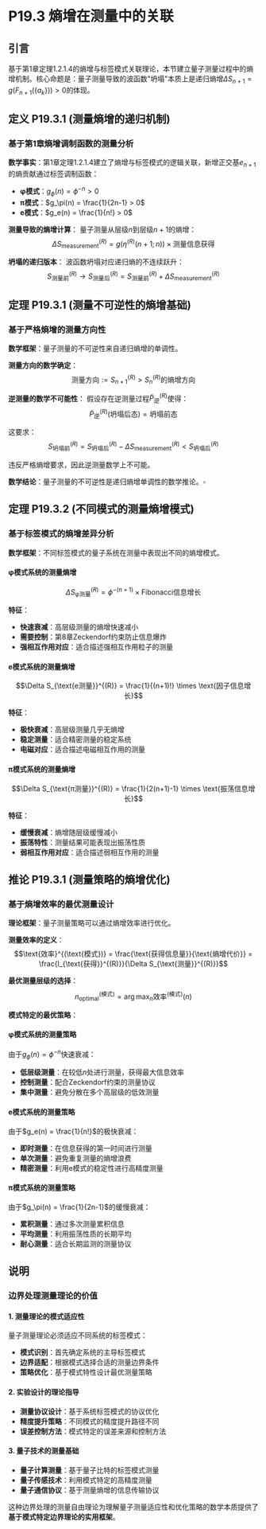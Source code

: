 # P19.3 熵增在测量中的关联

## 引言

基于第1章定理1.2.1.4的熵增与标签模式关联理论，本节建立量子测量过程中的熵增机制。核心命题是：量子测量导致的波函数"坍塌"本质上是递归熵增$\Delta S_{n+1} = g(F_{n+1}(\{a_k\})) > 0$的体现。

## 定义 P19.3.1 (测量熵增的递归机制)

### 基于第1章熵增调制函数的测量分析

**数学事实**：第1章定理1.2.1.4建立了熵增与标签模式的逻辑关联，新增正交基$e_{n+1}$的熵贡献通过标签调制函数：
- **φ模式**：$g_\phi(n) = \phi^{-n} > 0$
- **π模式**：$g_\pi(n) = \frac{1}{2n-1} > 0$
- **e模式**：$g_e(n) = \frac{1}{n!} > 0$

**测量导致的熵增计算**：
量子测量从层级$n$到层级$n+1$的熵增：
$$\Delta S_{\text{measurement}}^{(R)} = g(\eta^{(R)}(n+1; n)) \times \text{测量信息获得}$$

**坍塌的递归版本**：
波函数坍塌对应递归熵的不连续跃升：
$$S_{\text{测量前}}^{(R)} \to S_{\text{测量后}}^{(R)} = S_{\text{测量前}}^{(R)} + \Delta S_{\text{measurement}}^{(R)}$$

## 定理 P19.3.1 (测量不可逆性的熵增基础)

### 基于严格熵增的测量方向性

**数学框架**：量子测量的不可逆性来自递归熵增的单调性。

**测量方向的数学确定**：
$$\text{测量方向} := S_{n+1}^{(R)} > S_n^{(R)}\text{的熵增方向}$$

**逆测量的数学不可能性**：
假设存在逆测量过程$\tilde{P}_{\text{逆}}^{(R)}$使得：
$$\tilde{P}_{\text{逆}}^{(R)}(\text{坍塌后态}) = \text{坍塌前态}$$

这要求：
$$S_{\text{坍塌前}}^{(R)} = S_{\text{坍塌后}}^{(R)} - \Delta S_{\text{measurement}}^{(R)} < S_{\text{坍塌后}}^{(R)}$$

违反严格熵增要求，因此逆测量数学上不可能。

**数学结论**：量子测量的不可逆性是递归熵增单调性的数学推论。$\square$

## 定理 P19.3.2 (不同模式的测量熵增模式)

### 基于标签模式的熵增差异分析

**数学框架**：不同标签模式的量子系统在测量中表现出不同的熵增模式。

#### **φ模式系统的测量熵增**
$$\Delta S_{\text{φ测量}}^{(R)} = \phi^{-(n+1)} \times \text{Fibonacci信息增长}$$

**特征**：
- **快速衰减**：高层级测量的熵增快速减小
- **需要控制**：第8章Zeckendorf约束防止信息爆炸
- **强相互作用对应**：适合描述强相互作用粒子的测量

#### **e模式系统的测量熵增**
$$\Delta S_{\text{e测量}}^{(R)} = \frac{1}{(n+1)!} \times \text{因子信息增长}$$

**特征**：
- **极快衰减**：高层级测量几乎无熵增
- **稳定测量**：适合精密测量的稳定系统
- **电磁对应**：适合描述电磁相互作用的测量

#### **π模式系统的测量熵增**
$$\Delta S_{\text{π测量}}^{(R)} = \frac{1}{2(n+1)-1} \times \text{振荡信息增长}$$

**特征**：
- **缓慢衰减**：熵增随层级缓慢减小
- **振荡特性**：测量结果可能表现出振荡性质
- **弱相互作用对应**：适合描述弱相互作用的测量

## 推论 P19.3.1 (测量策略的熵增优化)

### 基于熵增效率的最优测量设计

**理论框架**：量子测量策略可以通过熵增效率进行优化。

**测量效率的定义**：
$$\text{效率}^{(\text{模式})} = \frac{\text{获得信息量}}{\text{熵增代价}} = \frac{I_{\text{获得}}^{(R)}}{\Delta S_{\text{测量}}^{(R)}}$$

**最优测量层级的选择**：
$$n_{\text{optimal}}^{(\text{模式})} = \arg\max_n \text{效率}^{(\text{模式})}(n)$$

**模式特定的最优策略**：

#### **φ模式系统的测量策略**
由于$g_\phi(n) = \phi^{-n}$快速衰减：
- **低层级测量**：在较低$n$处进行测量，获得最大信息效率
- **控制测量**：配合Zeckendorf约束的测量协议
- **集中测量**：避免分散在多个高层级的低效测量

#### **e模式系统的测量策略**
由于$g_e(n) = \frac{1}{n!}$的极快衰减：
- **即时测量**：在信息获得的第一时间进行测量
- **单次测量**：避免重复测量的熵增浪费
- **精密测量**：利用e模式的稳定性进行高精度测量

#### **π模式系统的测量策略**
由于$g_\pi(n) = \frac{1}{2n-1}$的缓慢衰减：
- **累积测量**：通过多次测量累积信息
- **平均测量**：利用振荡性质的长期平均
- **耐心测量**：适合长期监测的测量协议

## 说明

### **边界处理测量理论的价值**

#### **1. 测量理论的模式适应性**
量子测量理论必须适应不同系统的标签模式：
- **模式识别**：首先确定系统的主导标签模式
- **边界适配**：根据模式选择合适的测量边界条件
- **策略优化**：基于模式特性设计最优测量策略

#### **2. 实验设计的理论指导**
- **测量协议设计**：基于系统标签模式的协议优化
- **精度提升策略**：不同模式的精度提升路径不同
- **误差控制方法**：模式特定的误差来源和控制方法

#### **3. 量子技术的测量基础**
- **量子计算测量**：基于量子比特的标签模式测量
- **量子传感技术**：利用模式特定的高精度测量
- **量子通信协议**：基于测量熵增的信息传输协议

这种边界处理的测量自由理论为理解量子测量适应性和优化策略的数学本质提供了**基于模式特定边界理论的实用框架**。